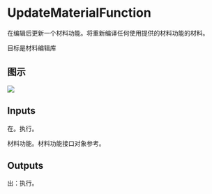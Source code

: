 # UpdateMaterialFunction

在编辑后更新一个材料功能。将重新编译任何使用提供的材料功能的材料。

目标是材料编辑库

## 图示

![]($-20221218-19465944.png)

## Inputs

在。执行。

材料功能。材料功能接口对象参考。  

## Outputs

出：执行。

